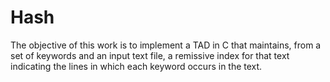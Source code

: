 # Hash

The objective of this work is to implement a TAD in C that maintains, from a set of keywords and an input text file, a remissive index for that text indicating the lines in which each keyword occurs in the text.
